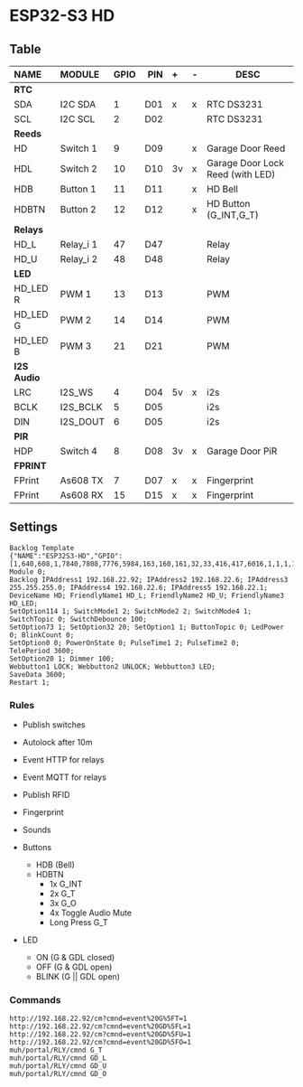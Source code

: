 # ESP32-S3 HD

## Table

| NAME          | MODULE    | GPIO | PIN | +   | -   | DESC                             |
| :------------ | :-------- | :--- | --: | :-- | --- | -------------------------------- |
| **RTC**       |           |      |     |     |     |                                  |
| SDA           | I2C SDA   | 1    | D01 | x   | x   | RTC DS3231                       |
| SCL           | I2C SCL   | 2    | D02 |     |     | RTC DS3231                       |
| **Reeds**     |           |      |     |     |     |                                  |
| HD            | Switch 1  | 9    | D09 |     | x   | Garage Door Reed                 |
| HDL           | Switch 2  | 10   | D10 | 3v  | x   | Garage Door Lock Reed (with LED) |
| HDB           | Button 1  | 11   | D11 |     | x   | HD Bell                          |
| HDBTN         | Button 2  | 12   | D12 |     | x   | HD Button (G_INT,G_T)            |
| **Relays**    |           |      |     |     |     |                                  |
| HD_L          | Relay_i 1 | 47   | D47 |     |     | Relay                            |
| HD_U          | Relay_i 2 | 48   | D48 |     |     | Relay                            |
| **LED**       |           |      |     |     |     |                                  |
| HD_LED R      | PWM 1     | 13   | D13 |     |     | PWM                              |
| HD_LED G      | PWM 2     | 14   | D14 |     |     | PWM                              |
| HD_LED B      | PWM 3     | 21   | D21 |     |     | PWM                              |
| **I2S Audio** |           |      |     |     |     |                                  |
| LRC           | I2S_WS    | 4    | D04 | 5v  | x   | i2s                              |
| BCLK          | I2S_BCLK  | 5    | D05 |     |     | i2s                              |
| DIN           | I2S_DOUT  | 6    | D05 |     |     | i2s                              |
| **PIR**       |           |      |     |     |     |                                  |
| HDP           | Switch 4  | 8    | D08 | 3v  | x   | Garage Door PiR                  |
| **FPRINT**    |           |      |     |     |     |                                  |
| FPrint        | As608 TX  | 7    | D07 | x   | x   | Fingerprint                      |
| FPrint        | As608 RX  | 15   | D15 | x   | x   | Fingerprint                      |

## Settings

```
Backlog Template
{"NAME":"ESP32S3-HD","GPIO":[1,640,608,1,7840,7808,7776,5984,163,160,161,32,33,416,417,6016,1,1,1,1,1,418,0,0,0,0,0,1,1,1,1,1,1,1,1,1,256,257],"FLAG":0,"BASE":1};
Module 0;
Backlog IPAddress1 192.168.22.92; IPAddress2 192.168.22.6; IPAddress3 255.255.255.0; IPAddress4 192.168.22.6; IPAddress5 192.168.22.1;
DeviceName HD; FriendlyName1 HD_L; FriendlyName2 HD_U; FriendlyName3 HD_LED;
SetOption114 1; SwitchMode1 2; SwitchMode2 2; SwitchMode4 1; SwitchTopic 0; SwitchDebounce 100;
SetOption73 1; SetOption32 20; SetOption1 1; ButtonTopic 0; LedPower 0; BlinkCount 0;
SetOption0 0; PowerOnState 0; PulseTime1 2; PulseTime2 0;
TelePeriod 3600;
SetOption20 1; Dimmer 100;
Webbutton1 LOCK; Webbutton2 UNLOCK; Webbutton3 LED;
SaveData 3600;
Restart 1;
```

### Rules

- Publish switches
- Autolock after 10m
- Event HTTP for relays
- Event MQTT for relays
- Publish RFID
- Fingerprint
- Sounds

- Buttons
  - HDB (Bell)
  - HDBTN
    - 1x G_INT
    - 2x G_T
    - 3x G_O
    - 4x Toggle Audio Mute
    - Long Press G_T
- LED
  - ON (G & GDL closed)
  - OFF (G & GDL open)
  - BLINK (G || GDL open)

### Commands

```
http://192.168.22.92/cm?cmnd=event%20G%5FT=1
http://192.168.22.92/cm?cmnd=event%20GD%5FL=1
http://192.168.22.92/cm?cmnd=event%20GD%5FU=1
http://192.168.22.92/cm?cmnd=event%20GD%5FO=1
muh/portal/RLY/cmnd G_T
muh/portal/RLY/cmnd GD_L
muh/portal/RLY/cmnd GD_U
muh/portal/RLY/cmnd GD_O
```
